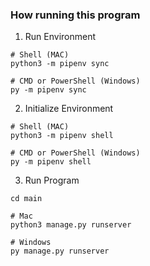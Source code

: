 ### How running this program

1. Run Environment
```
# Shell (MAC)
python3 -m pipenv sync

# CMD or PowerShell (Windows)
py -m pipenv sync
```

2. Initialize Environment
```
# Shell (MAC)
python3 -m pipenv shell

# CMD or PowerShell (Windows)
py -m pipenv shell
```

3. Run Program
```
cd main

# Mac
python3 manage.py runserver

# Windows
py manage.py runserver 
```